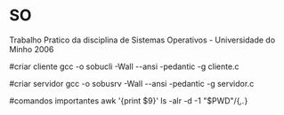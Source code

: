# SO
Trabalho Pratico da disciplina de Sistemas Operativos - Universidade do Minho 2006

#criar cliente
gcc -o sobucli -Wall --ansi -pedantic -g cliente.c

#criar servidor
gcc -o sobusrv -Wall --ansi -pedantic -g servidor.c

#comandos importantes
awk '{print $9}'
ls -alr -d -1 "$PWD"/{*,.*}


